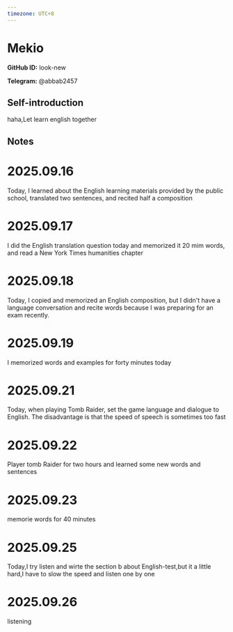 ```yaml
---
timezone: UTC+8
---
```


# Mekio

**GitHub ID:** look-new

**Telegram:** @abbab2457

## Self-introduction

haha,Let learn english together

## Notes
<!-- Content_START -->
# 2025.09.16
<!-- DAILY_CHECKIN_2025-09-16_START -->
Today, I learned about the English learning materials provided by the public school, translated two sentences, and recited half a composition
<!-- DAILY_CHECKIN_2025-09-16_END -->


# 2025.09.17
<!-- DAILY_CHECKIN_2025-09-17_START -->
I did the English translation question today and memorized it 20 mim words, and read a New York Times humanities chapter
<!-- DAILY_CHECKIN_2025-09-17_END -->


# 2025.09.18
<!-- DAILY_CHECKIN_2025-09-18_START -->
Today, I copied and memorized an English composition, but I didn't have a language conversation and recite words because I was preparing for an exam recently.
<!-- DAILY_CHECKIN_2025-09-18_END -->


# 2025.09.19
<!-- DAILY_CHECKIN_2025-09-19_START -->
I memorized words and examples for forty minutes today
<!-- DAILY_CHECKIN_2025-09-19_END -->


# 2025.09.21
<!-- DAILY_CHECKIN_2025-09-21_START -->
Today, when playing Tomb Raider, set the game language and dialogue to English. The disadvantage is that the speed of speech is sometimes too fast
<!-- DAILY_CHECKIN_2025-09-21_END -->


# 2025.09.22
<!-- DAILY_CHECKIN_2025-09-22_START -->
Player tomb Raider for two hours and learned some new words and sentences
<!-- DAILY_CHECKIN_2025-09-22_END -->


# 2025.09.23
<!-- DAILY_CHECKIN_2025-09-23_START -->
memorie words for 40 minutes
<!-- DAILY_CHECKIN_2025-09-23_END -->


# 2025.09.25
<!-- DAILY_CHECKIN_2025-09-25_START -->
Today,I try listen and wirte the section b about English-test,but it a little hard,I have to slow the speed and listen one by one
<!-- DAILY_CHECKIN_2025-09-25_END -->


# 2025.09.26
<!-- DAILY_CHECKIN_2025-09-26_START -->
listening
<!-- DAILY_CHECKIN_2025-09-26_END -->
<!-- Content_END -->
